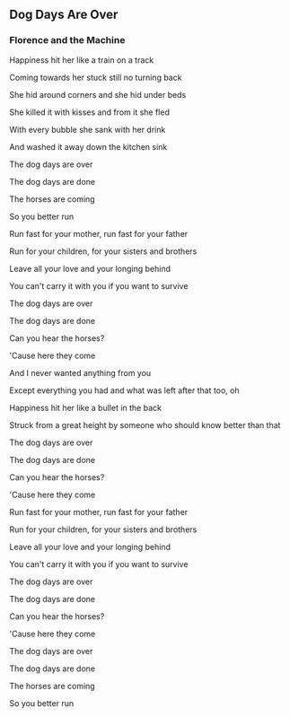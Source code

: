 ## Dog Days Are Over
### Florence and the Machine

<p>


Happiness hit her like a train on a track

Coming towards her stuck still no turning back

She hid around corners and she hid under beds

She killed it with kisses and from it she fled

With every bubble she sank with her drink

And washed it away down the kitchen sink

The dog days are over

The dog days are done

The horses are coming

So you better run

Run fast for your mother, run fast for your father

Run for your children, for your sisters and brothers

Leave all your love and your longing behind

You can't carry it with you if you want to survive

The dog days are over

The dog days are done

Can you hear the horses?

'Cause here they come

And I never wanted anything from you

Except everything you had and what was left after that too, oh

Happiness hit her like a bullet in the back

Struck from a great height by someone who should know better than that

The dog days are over

The dog days are done

Can you hear the horses?

'Cause here they come

Run fast for your mother, run fast for your father

Run for your children, for your sisters and brothers

Leave all your love and your longing behind

You can't carry it with you if you want to survive

The dog days are over

The dog days are done

Can you hear the horses?

'Cause here they come

The dog days are over

The dog days are done

The horses are coming

So you better run